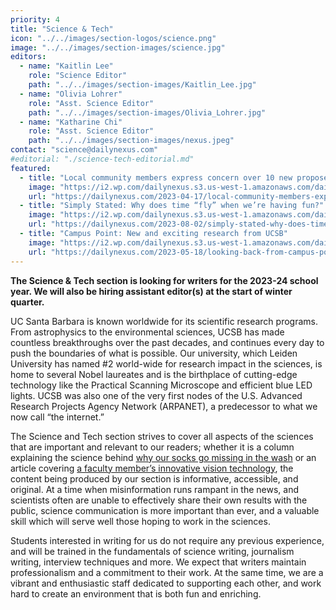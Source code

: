 ```yaml
---
priority: 4
title: "Science & Tech"
icon: "../../images/section-logos/science.png"
image: "../../images/section-images/science.jpg"
editors:
  - name: "Kaitlin Lee"
    role: "Science Editor"
    path: "../../images/section-images/Kaitlin_Lee.jpg"
  - name: "Olivia Lohrer"
    role: "Asst. Science Editor"
    path: "../../images/section-images/Olivia_Lohrer.jpg"
  - name: "Katharine Chi"
    role: "Asst. Science Editor"
    path: "../../images/section-images/nexus.jpeg"
contact: "science@dailynexus.com"
#editorial: "./science-tech-editorial.md"
featured:
  - title: "Local community members express concern over 10 new proposed aquaculture sites off of Southern California coast"
    image: "https://i2.wp.com/dailynexus.s3.us-west-1.amazonaws.com/dailynexus/wp-content/uploads/2023/04/17102229/aquaculture-opportunity-areas-options.jpg?resize=350,200"
    url: "https://dailynexus.com/2023-04-17/local-community-members-express-concern-over-10-new-proposed-aquaculture-sites-off-of-southern-california-coast/"
  - title: "Simply Stated: Why does time “fly” when we’re having fun?"
    image: "https://i2.wp.com/dailynexus.s3.us-west-1.amazonaws.com/dailynexus/wp-content/uploads/2023/08/02093400/KatyaKiseleva_TimeFlies-1.png?resize=350,200"
    url: "https://dailynexus.com/2023-08-02/simply-stated-why-does-time-fly-when-were-having-fun/"
  - title: "Campus Point: New and exciting research from UCSB"
    image: "https://i2.wp.com/dailynexus.s3.us-west-1.amazonaws.com/dailynexus/wp-content/uploads/2022/05/18173934/storke.png?resize=350,200"
    url: "https://dailynexus.com/2023-05-18/looking-back-from-campus-point/"
---
```

**The Science & Tech section is looking for writers for the 2023-24 school year. We will also be hiring assistant editor(s) at the start of winter quarter.**

UC Santa Barbara is known worldwide for its scientific research programs. From astrophysics to the environmental sciences, UCSB has made countless breakthroughs over the past decades, and continues every day to push the boundaries of what is possible. Our university, which Leiden University has named #2 world-wide for research impact in the sciences, is home to several Nobel laureates and is the birthplace of cutting-edge technology like the Practical Scanning Microscope and efficient blue LED lights. UCSB was also one of the very first nodes of the U.S. Advanced Research Projects Agency Network (ARPANET), a predecessor to what we now call  “the internet.”

The Science and Tech section strives to cover all aspects of the sciences that are important and relevant to our readers; whether it is a column explaining the science behind [why our socks go missing in the wash](https://dailynexus.com/2022-05-02/simply-stated-where-did-my-other-sock-go/) or an article covering [a faculty member’s innovative vision technology](https://dailynexus.com/2023-07-07/ucsb-professor-receives-nih-directors-new-innovator-award/), the content being produced by our section is informative, accessible, and original. At a time when misinformation runs rampant in the news, and scientists often are unable to effectively share their own results with the public, science communication is more important than ever, and a valuable skill which will serve well those hoping to work in the sciences. 

Students interested in writing for us do not require any previous experience, and will be trained in the fundamentals of science writing, journalism writing, interview techniques and more. We expect that writers maintain professionalism and a commitment to their work. At the same time, we are a vibrant and enthusiastic staff dedicated to supporting each other, and work hard to create an environment that is both fun and enriching.